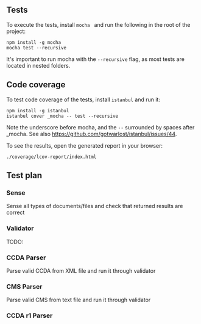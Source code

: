 ## Tests

To execute the tests, install `mocha ` and run the following in the root of
the project:

    npm install -g mocha
    mocha test --recursive

It's important to run mocha with the `--recursive` flag, as most tests are
located in nested folders.


## Code coverage

To test code coverage of the tests, install `istanbul` and run it:

    npm install -g istanbul
    istanbul cover _mocha -- test --recursive

Note the underscore before mocha, and the `--` surrounded by spaces after _mocha.
See also https://github.com/gotwarlost/istanbul/issues/44.

To see the results, open the generated report in your browser:

    ./coverage/lcov-report/index.html

## Test plan

### Sense

Sense all types of documents/files and check that returned results are correct

### Validator

TODO:

### CCDA Parser

Parse valid CCDA from XML file and run it through validator

### CMS Parser

Parse valid CMS from text file and run it through validator

### CCDA r1 Parser
